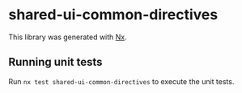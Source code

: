 # shared-ui-common-directives

This library was generated with [Nx](https://nx.dev).

## Running unit tests

Run `nx test shared-ui-common-directives` to execute the unit tests.
